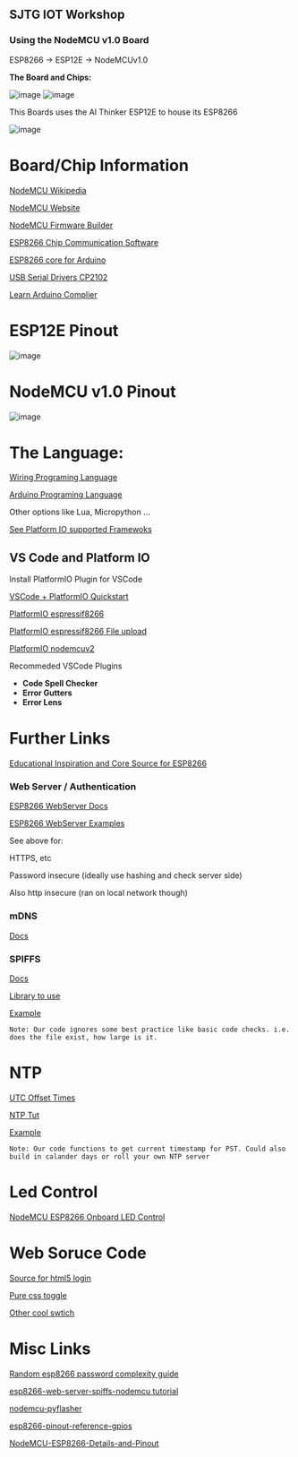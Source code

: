 ## SJTG IOT Workshop

### Using the NodeMCU v1.0 Board
ESP8266 -> ESP12E -> NodeMCUv1.0

**The Board and Chips:**

![image](Resources/node.jpg)
![image](Resources/board_chips.jpg)


This Boards uses the AI Thinker ESP12E to house its ESP8266

![image](Resources/esp12e.jpg)




# Board/Chip Information

[NodeMCU Wikipedia](https://en.wikipedia.org/wiki/NodeMCU)

[NodeMCU Website](http://www.nodemcu.com/index_en.html)

[NodeMCU Firmware Builder](https://nodemcu-build.com/)

[ESP8266 Chip Communication Software](https://github.com/espressif/esptool)

[ESP8266 core for Arduino](https://github.com/esp8266/Arduino)

[USB Serial Drivers CP2102](https://www.silabs.com/products/development-tools/software/usb-to-uart-bridge-vcp-drivers)

[Learn Arduino Complier](https://www.youtube.com/watch?v=iAVfz2XXj-o)

# ESP12E Pinout
![image](Resources/esp12e_pin.jpg)

# NodeMCU v1.0 Pinout
![image](Resources/Pin_Out.jpg)


# The Language:


[Wiring Programing Language](https://en.wikipedia.org/wiki/Wiring_(development_platform))


[Arduino Programing Language](https://en.wikipedia.org/wiki/Arduino#Software)

Other options like Lua, Micropython ...

[See Platform IO supported Framewoks](https://docs.platformio.org/en/latest/frameworks/index.html#frameworks)

## VS Code and Platform IO

Install PlatformIO Plugin for VSCode

[VSCode + PlatformIO Quickstart](https://docs.platformio.org/en/latest/ide/vscode.html#quick-start)

[PlatformIO espressif8266](https://docs.platformio.org/en/latest/platforms/espressif8266)

[PlatformIO espressif8266 File upload ](https://docs.platformio.org/en/latest/platforms/espressif8266.html#uploading-files-to-file-system-spiffs)

[PlatformIO  nodemcuv2](https://docs.platformio.org/en/latest/boards/espressif8266/nodemcuv2.html)

Recommeded VSCode Plugins
- **Code Spell Checker**
- **Error Gutters**
- **Error Lens**


# Further Links


[Educational Inspiration and Core Source for ESP8266](https://tttapa.github.io/ESP8266/Chap01%20-%20ESP8266.html)


### Web Server / Authentication

[ESP8266 WebServer Docs](https://github.com/esp8266/Arduino/tree/master/libraries/ESP8266WebServer)

[ESP8266 WebServer Examples](github.com/esp8266/Arduino/tree/master/libraries/ESP8266WebServer/examples)

See above for:

HTTPS, etc

Password insecure (ideally use hashing and check server side)

Also http insecure (ran on local network though)



### mDNS

[Docs](https://github.com/esp8266/Arduino/tree/master/libraries/ESP8266mDNS)


### SPIFFS

[Docs](https://github.com/pellepl/spiffs)

[Library to use](https://github.com/bitmario/SPIFFSLogger)

[Example](https://www.esp8266.com/viewtopic.php?f=11&t=13017)

	Note: Our code ignores some best practice like basic code checks. i.e. does the file exist, how large is it.

  
# NTP

[UTC Offset Times](https://en.wikipedia.org/wiki/List_of_UTC_time_offsets)

[NTP Tut](https://lastminuteengineers.com/esp8266-ntp-server-date-time-tutorial/)

[Example](https://www.geekstips.com/arduino-time-sync-ntp-server-esp8266-udp/)

	Note: Our code functions to get current timestamp for PST. Could also build in calander days or roll your own NTP server


# Led Control
[NodeMCU ESP8266 Onboard LED Control](https://lowvoltage.github.io/2017/07/09/Onboard-LEDs-NodeMCU-Got-Two)

# Web Soruce Code

[Source for html5 login](https://hongkiat.github.io/html5-loginpage/)

[Pure css toggle](https://codepen.io/himalayasingh/pen/EdVzNL)

[Other cool swtich](https://codepen.io/khaoula12/pen/BEfyz)


# Misc Links

[Random esp8266 password complexity guide](https://jjssoftware.github.io/esp8266-password-complexify/)

[esp8266-web-server-spiffs-nodemcu tutorial](https://randomnerdtutorials.com/esp8266-web-server-spiffs-nodemcu/)

[nodemcu-pyflasher](https://github.com/marcelstoer/nodemcu-pyflasher)

[esp8266-pinout-reference-gpios](https://randomnerdtutorials.com/esp8266-pinout-reference-gpios/)

[NodeMCU-ESP8266-Details-and-Pinout](https://www.instructables.com/id/NodeMCU-ESP8266-Details-and-Pinout/)
